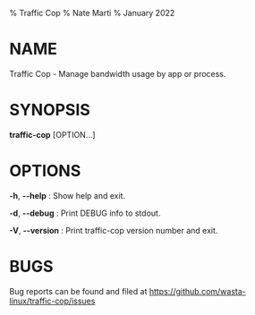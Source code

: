 % Traffic Cop
% Nate Marti
% January 2022

# NAME
Traffic Cop - Manage bandwidth usage by app or process.

# SYNOPSIS
**traffic-cop** [OPTION...]

# OPTIONS
**-h**, **--help**
: Show help and exit.

**-d**, **--debug**
: Print DEBUG info to stdout.

**-V**, **--version**
: Print traffic-cop version number and exit.

# BUGS
Bug reports can be found and filed at https://github.com/wasta-linux/traffic-cop/issues
